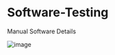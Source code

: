 # Software-Testing
Manual Software Details



![image](https://github.com/user-attachments/assets/ee3f5ccc-2380-4ec6-b14a-5c9ae4cac129)
